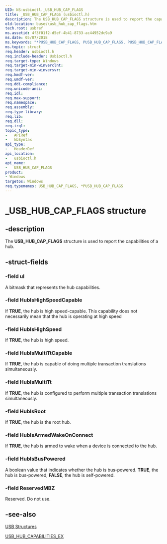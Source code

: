 ```yaml
---
UID: NS:usbioctl._USB_HUB_CAP_FLAGS
title: _USB_HUB_CAP_FLAGS (usbioctl.h)
description: The USB_HUB_CAP_FLAGS structure is used to report the capabilities of a hub.
old-location: buses\usb_hub_cap_flags.htm
tech.root: usbref
ms.assetid: 4f3f01f2-d5ef-4b41-8733-ac44952dc9a9
ms.date: 05/07/2018
ms.keywords: "*PUSB_HUB_CAP_FLAGS, PUSB_HUB_CAP_FLAGS, PUSB_HUB_CAP_FLAGS union pointer [Buses], USB_HUB_CAP_FLAGS, USB_HUB_CAP_FLAGS union [Buses], _USB_HUB_CAP_FLAGS, buses.usb_hub_cap_flags, usbioctl/PUSB_HUB_CAP_FLAGS, usbioctl/USB_HUB_CAP_FLAGS, usbstrct_0c0ca119-db83-4486-9b65-f16c70716c14.xml"
ms.topic: struct
req.header: usbioctl.h
req.include-header: Usbioctl.h
req.target-type: Windows
req.target-min-winverclnt: 
req.target-min-winversvr: 
req.kmdf-ver: 
req.umdf-ver: 
req.ddi-compliance: 
req.unicode-ansi: 
req.idl: 
req.max-support: 
req.namespace: 
req.assembly: 
req.type-library: 
req.lib: 
req.dll: 
req.irql: 
topic_type:
-	APIRef
-	kbSyntax
api_type:
-	HeaderDef
api_location:
-	usbioctl.h
api_name:
-	USB_HUB_CAP_FLAGS
product:
- Windows
targetos: Windows
req.typenames: USB_HUB_CAP_FLAGS, *PUSB_HUB_CAP_FLAGS
---
```


# _USB_HUB_CAP_FLAGS structure


## -description


The <b>USB_HUB_CAP_FLAGS</b> structure is used to report the capabilities of a hub.


## -struct-fields




### -field ul

A bitmask that represents the hub capabilities.


### -field HubIsHighSpeedCapable

If <b>TRUE</b>, the hub is high speed-capable. This capability does not necessarily mean that the hub is operating at high speed


### -field HubIsHighSpeed

If <b>TRUE</b>, the hub is high speed.


### -field HubIsMultiTtCapable

If <b>TRUE</b>, the hub is capable of doing multiple transaction translations simultaneously.


### -field HubIsMultiTt

If <b>TRUE</b>, the hub is configured to perform multiple transaction translations simultaneously.


### -field HubIsRoot

If <b>TRUE</b>, the hub is the root hub.


### -field HubIsArmedWakeOnConnect

If <b>TRUE</b>, the hub is armed to wake when a device is connected to the hub.


### -field HubIsBusPowered

A boolean value that indicates whether the hub is bus-powered. <b>TRUE</b>, the hub is bus-powered; <b>FALSE</b>, the hub is self-powered.


### -field ReservedMBZ

Reserved. Do not use.


## -see-also




<a href="https://msdn.microsoft.com/library/windows/hardware/ff540160">USB Structures</a>



<a href="https://msdn.microsoft.com/library/windows/hardware/ff539329">USB_HUB_CAPABILITIES_EX</a>
 

 

